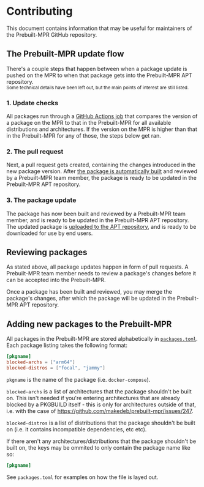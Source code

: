# Contributing
This document contains information that may be useful for maintainers of the Prebuilt-MPR GitHub repository.

## The Prebuilt-MPR update flow
There's a couple steps that happen between when a package update is pushed on the MPR to when that package gets into the Prebuilt-MPR APT repository.   
<sub>Some technical details have been left out, but the main points of interest are still listed.</sub>

### 1. Update checks
All packages run through a [GitHub Actions job](https://github.com/makedeb/prebuilt-mpr/actions/workflows/check-pkg.yml) that compares the version of a package on the MPR to that in the Prebuilt-MPR for all available distributions and architectures. If the version on the MPR is higher than that in the Prebuilt-MPR for any of those, the steps below get ran.

### 2. The pull request
Next, a pull request gets created, containing the changes introduced in the new package version. After [the package is automatically built](https://github.com/makedeb/prebuilt-mpr/actions/workflows/build-pkg.yml) and reviewed by a Prebuilt-MPR team member, the package is ready to be updated in the Prebuilt-MPR APT repository.

### 3. The package update
The package has now been built and reviewed by a Prebuilt-MPR team member, and is ready to be updated in the Prebuilt-MPR APT repository. The updated package is [uploaded to the APT repository](https://github.com/makedeb/prebuilt-mpr/actions/workflows/publish-pkg.yml), and is ready to be downloaded for use by end users.

## Reviewing packages
As stated above, all package updates happen in form of pull requests. A Prebuilt-MPR team member needs to review a package's changes before it can be accepted into the Prebuilt-MPR.

Once a package has been built and reviewed, you may merge the package's changes, after which the package will be updated in the Prebuilt-MPR APT repository.

## Adding new packages to the Prebuilt-MPR
All packages in the Prebuilt-MPR are stored alphabetically in [`packages.toml`](/packages.toml). Each package listing takes the following format:

```toml
[pkgname]
blocked-archs = ["arm64"]
blocked-distros = ["focal", "jammy"]
```

`pkgname` is the name of the package (i.e. `docker-compose`).

`blocked-archs` is a list of architectures that the package shouldn't be built on. This isn't needed if you're entering architectures that are already blocked by a PKGBUILD itself - this is only for architectures outside of that, i.e. with the case of https://github.com/makedeb/prebuilt-mpr/issues/247.

`blocked-distros` is a list of distributions that the package shouldn't be built on (i.e. it contains incompatible dependencies, etc etc).

 If there aren't any architectures/distributions that the package shouldn't be built on, the keys may be ommited to only contain the package name like so:

```toml
[pkgname]
```

See `packages.toml` for examples on how the file is layed out.
